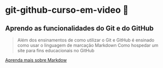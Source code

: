 # git-github-curso-em-video 🎥
## Aprendo as funcionalidades do Git e do GitHub
> Além dos ensinamentos de como utilizar o Git e GitHub é ensinado como usar o linguagem de marcação Markdown
> Como hospedar um site para fins educacionais no GitHub

[Aprenda mais sobre Markdow](https://github.com/gustavoguanabara/git-github/blob/master/manuais-PDF/guia-markdown.pdf)
